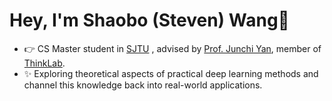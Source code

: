 # Hey, I'm Shaobo (Steven) Wang👋
- 👉 CS Master student in [SJTU](https://en.sjtu.edu.cn/) , advised by [Prof. Junchi Yan](https://scholar.google.com/citations?user=ga230VoAAAAJ&hl=zh-CN), member of [ThinkLab](https://thinklab.sjtu.edu.cn/).      
- ✨ Exploring theoretical aspects of practical deep learning methods and channel this knowledge back into real-world applications.


